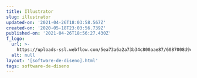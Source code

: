 ```yaml
---
title: Illustrator
slug: illustrator
updated-on: '2021-04-26T18:03:58.567Z'
created-on: '2020-05-18T23:03:56.739Z'
published-on: '2021-04-26T18:56:27.430Z'
f_logo:
  url: >-
    https://uploads-ssl.webflow.com/5ea73a6a2a73b34c800aae87/6087008d9c09ba4dc259f10b_a349ecfe9ee669325b7574b45db4d6d8.png
  alt: null
layout: '[software-de-diseno].html'
tags: software-de-diseno
---
```



